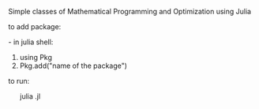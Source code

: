 Simple classes of Mathematical Programming and Optimization using Julia
<p>
to add package:<p>
    - in julia shell:
    <ol>
        <li>using Pkg</li>
        <li>Pkg.add("name of the package")</li>
    </ol>
<p>
to run:
    <ol>julia .jl</ol>
